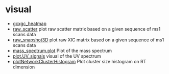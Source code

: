 # visual



+ [gcxgc_heatmap](visual/gcxgc_heatmap.1) 
+ [raw_scatter](visual/raw_scatter.1) plot raw scatter matrix based on a given sequence of ms1 scans data
+ [raw_snapshot3D](visual/raw_snapshot3D.1) plot raw XIC matrix based on a given sequence of ms1 scans data
+ [mass_spectrum.plot](visual/mass_spectrum.plot.1) Plot of the mass spectrum
+ [plot.UV_signals](visual/plot.UV_signals.1) visual of the UV spectrum
+ [plotNetworkClusterHistogram](visual/plotNetworkClusterHistogram.1) Plot cluster size histogram on RT dimension
